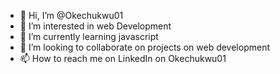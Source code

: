 - 👋 Hi, I’m @Okechukwu01
- 👀 I’m interested in web Development 
- 🌱 I’m currently learning javascript 
- 💞️ I’m looking to collaborate on projects on web development 
- 📫 How to reach me on LinkedIn on Okechukwu01

<!---
Okechukwu01/Okechukwu01 is a ✨ special ✨ repository because its `README.md` (this file) appears on your GitHub profile.
You can click the Preview link to take a look at your changes.
--->
